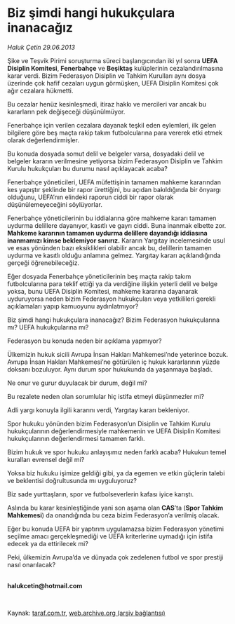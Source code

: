 # Biz şimdi hangi hukukçulara inanacağız

*Haluk Çetin 29.06.2013*

<div class="yazi"><p>Şike ve Teşvik Pirimi soruşturma süreci başlangıcından iki yıl sonra <b>UEFA Disiplin Komitesi</b>, <b>Fenerbahçe</b> ve <b>Beşiktaş</b> kulüplerinin cezalandırılmasına karar verdi. Bizim Federasyon Disiplin ve Tahkim Kurulları aynı dosya üzerinde çok hafif cezaları uygun görmüşken, UEFA Disiplin Komitesi çok ağır cezalara hükmetti.</p>
<p>Bu cezalar henüz kesinleşmedi, itiraz hakkı ve mercileri var ancak bu kararların pek değişeceği düşünülmüyor.</p>
<p>Fenerbahçe için verilen cezalara dayanak teşkil eden eylemleri, ilk gelen bilgilere göre beş maçta rakip takım futbolcularına para vererek etki etmek olarak değerlendirmişler.</p>
<p>Bu konuda dosyada somut delil ve belgeler varsa, dosyadaki delil ve belgeler kararın verilmesine yetiyorsa bizim Federasyon Disiplin ve Tahkim Kurulu hukukçuları bu durumu nasıl açıklayacak acaba?</p>
<p>Fenerbahçe yöneticileri, UEFA müfettişinin tamamen mahkeme kararından kes yapıştır şeklinde bir rapor ürettiğini, bu açıdan bakıldığında bir önyargı olduğunu, UEFA’nın elindeki raporun ciddi bir rapor olarak düşünülemeyeceğini söylüyorlar.</p>
<p>Fenerbahçe yöneticilerinin bu iddialarına göre mahkeme kararı tamamen uydurma delillere dayanıyor, kasıtlı ve gayrı ciddi. Buna inanmak elbette zor. <b>Mahkeme kararının tamamen uydurma delillere dayandığı iddiasına inanmamızı kimse beklemiyor sanırız.</b> Kararın Yargıtay incelemesinde usul ve esas yönünden bazı eksiklikleri olabilir ancak bu, delillerin tamamen uydurma ve kasıtlı olduğu anlamına gelmez. Yargıtay kararı açıklandığında gerçeği öğrenebileceğiz.</p>
<p>Eğer dosyada Fenerbahçe yöneticilerinin beş maçta rakip takım futbolcularına para teklif ettiği ya da verdiğine ilişkin yeterli delil ve belge yoksa, bunu UEFA Disiplin Komitesi, mahkeme kararına dayanarak uyduruyorsa neden bizim Federasyon hukukçuları veya yetkilileri gerekli açıklamaları yapıp kamuoyunu aydınlatmıyor?</p>
<p>Biz şimdi hangi hukukçulara inanacağız? Bizim Federasyon hukukçularına mı? UEFA hukukçularına mı?</p>
<p>Federasyon bu konuda neden bir açıklama yapmıyor?</p>
<p>Ülkemizin hukuk sicili Avrupa İnsan Hakları Mahkemesi’nde yeterince bozuk. Avrupa İnsan Hakları Mahkemesi’ne götürülen iç hukuk kararlarının yüzde doksanı bozuluyor. Aynı durum spor hukukunda da yaşanmaya başladı.</p>
<p>Ne onur ve gurur duyulacak bir durum, değil mi?</p>
<p>Bu rezalete neden olan sorumlular hiç istifa etmeyi düşünmezler mi?</p>
<p>Adli yargı konuyla ilgili kararını verdi, Yargıtay kararı bekleniyor.</p>
<p>Spor hukuku yönünden bizim Federasyon’un Disiplin ve Tahkim Kurulu hukukçularının değerlendirmesiyle mahkemenin ve UEFA Disiplin Komitesi hukukçularının değerlendirmesi tamamen farklı.</p>
<p>Bizim hukuk ve spor hukuku anlayışımız neden farklı acaba? Hukukun temel kuralları evrensel değil mi?</p>
<p>Yoksa biz hukuku işimize geldiği gibi, ya da egemen ve etkin güçlerin talebi ve beklentisi doğrultusunda mı uyguluyoruz?</p>
<p>Biz sade yurttaşların, spor ve futbolseverlerin kafası iyice karıştı.</p>
<p>Aslında bu karar kesinleştiğinde yani son aşama olan <b>CAS</b>’ta (<b>Spor Tahkim Mahkemesi</b>) da onandığında bu ceza bizim Federasyon’a verilmiş olacak.</p>
<p>Eğer bu konuda UEFA bir yaptırım uygulamazsa bizim Federasyon yönetimi seçilme amacı gerçekleşmediği ve UEFA kriterlerine uymadığı için istifa edecek ya da ettirilecek mi?</p>
<p>Peki, ülkemizin Avrupa’da ve dünyada çok zedelenen futbol ve spor prestiji nasıl onarılacak?</p><b>
<p><br/>halukcetin@hotmail.com</p>
<p></p></b> 
</div>

Kaynak: [taraf.com.tr](http://www.taraf.com.tr:80/haluk-cetin/makale-biz-simdi-hangi-hukukculara-inanacagiz.htm), [web.archive.org (arşiv bağlantısı)](http://web.archive.org/web/20130920070613/http://www.taraf.com.tr:80/haluk-cetin/makale-biz-simdi-hangi-hukukculara-inanacagiz.htm)
